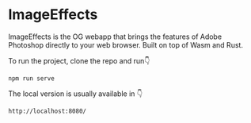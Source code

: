 # ImageEffects
ImageEffects is the OG webapp that brings the features of Adobe Photoshop directly to your web browser. Built on top of Wasm and Rust.

To run the project, clone the repo and run👇
```
npm run serve
```
The local version is usually available in 👇
```
http://localhost:8080/
```
